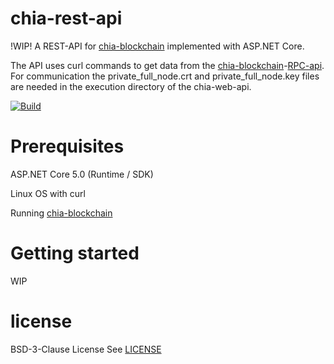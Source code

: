 # chia-rest-api
!WIP!
A REST-API for [chia-blockchain](https://github.com/Chia-Network/chia-blockchain) implemented with ASP.NET Core.

The API uses curl commands to get data from the [chia-blockchain](https://github.com/Chia-Network/chia-blockchain)-[RPC-api](https://github.com/Chia-Network/chia-blockchain/wiki/RPC-Interfaces).
For communication the private_full_node.crt and private_full_node.key files are needed in the execution directory of the chia-web-api.

[![Build](https://github.com/Godfather95/chia-rest-api/actions/workflows/dotnet.yml/badge.svg)](https://github.com/Godfather95/chia-rest-api/actions/workflows/dotnet.yml)

# Prerequisites
ASP.NET Core 5.0 (Runtime / SDK)

Linux OS with curl

Running [chia-blockchain](https://github.com/Chia-Network/chia-blockchain)

# Getting started
WIP

# license
BSD-3-Clause License See [LICENSE](https://github.com/Godfather95/chia-rest-api/blob/main/LICENSE)
